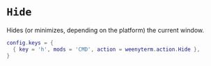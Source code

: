 # `Hide`

Hides (or minimizes, depending on the platform) the current window.

```lua
config.keys = {
  { key = 'h', mods = 'CMD', action = weenyterm.action.Hide },
}
```
